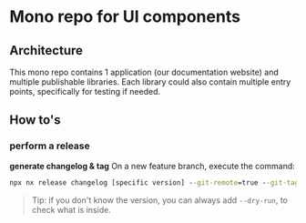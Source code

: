 # Mono repo for UI components

## Architecture

This mono repo contains 1 application (our documentation website) and multiple publishable libraries. Each library could also contain multiple entry points, specifically for testing if needed.

## How to's

### perform a release

**generate changelog & tag**
On a new feature branch, execute the command:

```cmd
npx nx release changelog [specific version] --git-remote=true --git-tag=true
```

> Tip: if you don't know the version, you can always add `--dry-run`, to check what is inside.
